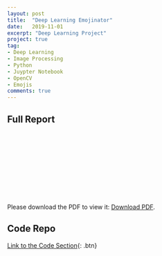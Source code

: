 ```yaml
---
layout: post
title:  "Deep Learning Emojinator"
date:   2019-11-01
excerpt: "Deep Learning Project"
project: true
tag:
- Deep Learning
- Image Processing
- Python
- Juypter Notebook
- OpenCV
- Emojis
comments: true
---
```


## Full Report
<object data="/assets/Projects/Emojinator_Final_Report.pdf" type="application/pdf" width="300px" height="300px">
  <embed src="/assets/Projects/Emojinator_Final_Report.pdf">
      <p>Please download the PDF to view it: <a href="/assets/Projects/Emojinator_Final_Report.pdf">Download PDF</a>.</p>
  </embed>
</object>

## Code Repo
[Link to the Code Section](https://github.com/MingLyu-byte/Emojinator/){: .btn}
